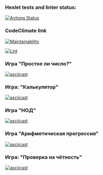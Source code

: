 ### Hexlet tests and linter status:

[![Actions Status](https://github.com/drkalach/frontend-project-lvl1/workflows/hexlet-check/badge.svg)](https://github.com/drkalach/frontend-project-lvl1/actions)

### CodeClimate link

[![Maintainability](https://api.codeclimate.com/v1/badges/a99a88d28ad37a79dbf6/maintainability)](https://codeclimate.com/github/codeclimate/codeclimate/maintainability)

[![Lint](https://github.com/drkalach/frontend-project-lvl1/actions/workflows/blank.yml/badge.svg?branch=main)](https://github.com/drkalach/frontend-project-lvl1/actions/workflows/blank.yml)

### Игра "Простое ли число?"

[![asciicast](https://asciinema.org/a/429726.svg)](https://asciinema.org/a/429726)

### Игра: "Калькулятор"

[![asciicast](https://asciinema.org/a/429723.svg)](https://asciinema.org/a/429723)

### Игра "НОД"

[![asciicast](https://asciinema.org/a/429724.svg)](https://asciinema.org/a/429724)

### Игра "Арифметическая прогрессия"

[![asciicast](https://asciinema.org/a/429725.svg)](https://asciinema.org/a/429725)

### Игра: "Проверка на чётность"

[![asciicast](https://asciinema.org/a/429722.svg)](https://asciinema.org/a/429722)

